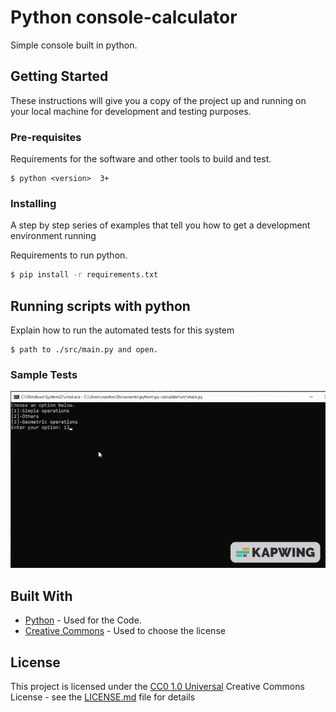 # Python console-calculator

Simple console built in python.

## Getting Started

These instructions will give you a copy of the project up and running on
your local machine for development and testing purposes.

### Pre-requisites

Requirements for the software and other tools to build and test.

```
$ python <version>  3+
```

### Installing

A step by step series of examples that tell you how to get a development
environment running

Requirements to run python.

```bash
$ pip install -r requirements.txt

```

## Running scripts with python

Explain how to run the automated tests for this system

```
$ path to ./src/main.py and open.
```

### Sample Tests

<img src="./src/assets/pyconsole-preview.gif" alt="Console example"/>

## Built With

- [Python](https://www.python.org/) - Used
  for the Code.
- [Creative Commons](https://creativecommons.org/) - Used to choose
  the license

## License

This project is licensed under the [CC0 1.0 Universal](LICENSE.md)
Creative Commons License - see the [LICENSE.md](LICENSE.md) file for
details
